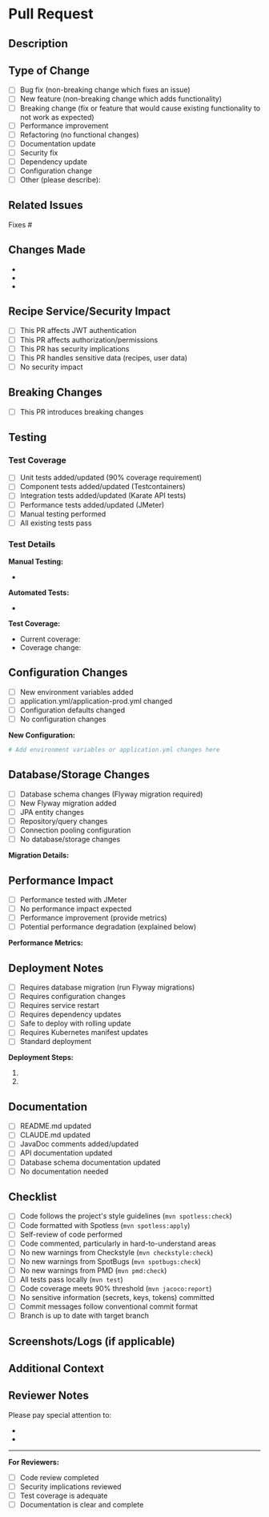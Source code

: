 # Pull Request

## Description

<!-- Provide a clear and concise description of the changes in this PR -->

## Type of Change

<!-- Mark the relevant option with an 'x' -->

- [ ] Bug fix (non-breaking change which fixes an issue)
- [ ] New feature (non-breaking change which adds functionality)
- [ ] Breaking change (fix or feature that would cause existing
      functionality to not work as expected)
- [ ] Performance improvement
- [ ] Refactoring (no functional changes)
- [ ] Documentation update
- [ ] Security fix
- [ ] Dependency update
- [ ] Configuration change
- [ ] Other (please describe):

## Related Issues

<!--
Link to related issues using keywords:
Fixes #123, Resolves #456, Related to #789
-->

Fixes #

## Changes Made

<!-- List the specific changes made in this PR -->

-
-
-

## Recipe Service/Security Impact

<!-- Does this change affect authentication, authorization, or data security? -->

- [ ] This PR affects JWT authentication
- [ ] This PR affects authorization/permissions
- [ ] This PR has security implications
- [ ] This PR handles sensitive data (recipes, user data)
- [ ] No security impact

<!-- If checked, please describe the security implications -->

## Breaking Changes

<!-- List any breaking changes and migration steps -->

- [ ] This PR introduces breaking changes

<!-- If checked, describe the breaking changes and how users should migrate -->

## Testing

### Test Coverage

- [ ] Unit tests added/updated (90% coverage requirement)
- [ ] Component tests added/updated (Testcontainers)
- [ ] Integration tests added/updated (Karate API tests)
- [ ] Performance tests added/updated (JMeter)
- [ ] Manual testing performed
- [ ] All existing tests pass

### Test Details

<!-- Describe the testing you performed -->

**Manual Testing:**

- <!-- Add manual testing details -->

**Automated Tests:**

- <!-- Add automated test details -->

**Test Coverage:**

- Current coverage:
- Coverage change:

## Configuration Changes

<!-- Are there new environment variables or configuration options? -->

- [ ] New environment variables added
- [ ] application.yml/application-prod.yml changed
- [ ] Configuration defaults changed
- [ ] No configuration changes

<!-- If checked, list the new/changed configuration -->

**New Configuration:**

```yaml
# Add environment variables or application.yml changes here
```

## Database/Storage Changes

<!-- Does this affect the database schema or PostgreSQL configuration? -->

- [ ] Database schema changes (Flyway migration required)
- [ ] New Flyway migration added
- [ ] JPA entity changes
- [ ] Repository/query changes
- [ ] Connection pooling configuration
- [ ] No database/storage changes

<!-- If checked, describe the migration path -->

**Migration Details:**

<!-- Describe database changes and migration steps -->

## Performance Impact

<!-- Has performance been tested? Are there any impacts? -->

- [ ] Performance tested with JMeter
- [ ] No performance impact expected
- [ ] Performance improvement (provide metrics)
- [ ] Potential performance degradation (explained below)

<!-- If there's a performance impact, provide details -->

**Performance Metrics:**

<!-- JMeter results, query performance, response times -->

## Deployment Notes

<!-- Any special deployment considerations? -->

- [ ] Requires database migration (run Flyway migrations)
- [ ] Requires configuration changes
- [ ] Requires service restart
- [ ] Requires dependency updates
- [ ] Safe to deploy with rolling update
- [ ] Requires Kubernetes manifest updates
- [ ] Standard deployment

<!-- Provide deployment instructions if needed -->

**Deployment Steps:**

1. <!-- Step 1 -->
2. <!-- Step 2 -->

## Documentation

<!-- Has documentation been updated? -->

- [ ] README.md updated
- [ ] CLAUDE.md updated
- [ ] JavaDoc comments added/updated
- [ ] API documentation updated
- [ ] Database schema documentation updated
- [ ] No documentation needed

## Checklist

<!-- Ensure all items are completed before requesting review -->

- [ ] Code follows the project's style guidelines (`mvn spotless:check`)
- [ ] Code formatted with Spotless (`mvn spotless:apply`)
- [ ] Self-review of code performed
- [ ] Code commented, particularly in hard-to-understand areas
- [ ] No new warnings from Checkstyle (`mvn checkstyle:check`)
- [ ] No new warnings from SpotBugs (`mvn spotbugs:check`)
- [ ] No new warnings from PMD (`mvn pmd:check`)
- [ ] All tests pass locally (`mvn test`)
- [ ] Code coverage meets 90% threshold (`mvn jacoco:report`)
- [ ] No sensitive information (secrets, keys, tokens) committed
- [ ] Commit messages follow conventional commit format
- [ ] Branch is up to date with target branch

## Screenshots/Logs (if applicable)

<!-- Add screenshots, logs, or other visual aids -->

## Additional Context

<!-- Add any additional context, concerns, or notes for reviewers -->

## Reviewer Notes

<!-- Specific areas where you'd like reviewer focus -->

Please pay special attention to:

- <!-- Add areas of focus -->
- <!-- Add areas of focus -->

---

**For Reviewers:**

- [ ] Code review completed
- [ ] Security implications reviewed
- [ ] Test coverage is adequate
- [ ] Documentation is clear and complete
